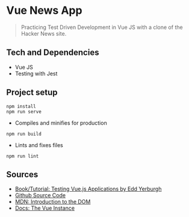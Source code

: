 # Vue News App

> Practicing Test Driven Development in Vue JS with a clone of the Hacker News site.

## Tech and Dependencies

- Vue JS
- Testing with Jest

## Project setup

```
npm install
npm run serve
```

- Compiles and minifies for production
```
npm run build
```

- Lints and fixes files
```
npm run lint
```


## Sources

- [Book/Tutorial: Testing Vue.js Applications by Edd Yerburgh](https://www.manning.com/books/testing-vue-js-applications)
- [Github Source Code](https://github.com/eddyerburgh/vue-hackernews)
- [MDN: Introduction to the DOM](https://developer.mozilla.org/en-US/docs/Web/API/Document_Object_Model/Introduction)
- [Docs: The Vue Instance](https://vuejs.org/v2/guide/instance.html)


